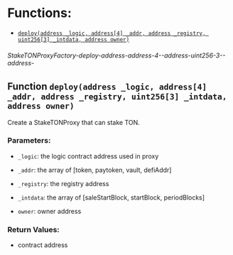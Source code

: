 # Functions:

- [`deploy(address _logic, address[4] _addr, address _registry, uint256[3] _intdata, address owner)`](#StakeTONProxyFactory-deploy-address-address-4--address-uint256-3--address-)

###### StakeTONProxyFactory-deploy-address-address-4--address-uint256-3--address-

## Function `deploy(address _logic, address[4] _addr, address _registry, uint256[3] _intdata, address owner)`

Create a StakeTONProxy that can stake TON.

### Parameters:

- `_logic`: the logic contract address used in proxy

- `_addr`: the array of [token, paytoken, vault, defiAddr]

- `_registry`: the registry address

- `_intdata`: the array of [saleStartBlock, startBlock, periodBlocks]

- `owner`:  owner address

### Return Values:

- contract address
